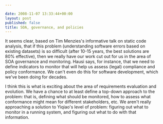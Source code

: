 ```yaml
---

date: 2008-11-07 13:33:44+00:00
layout: post
published: false
title: SOA, governance, and policies
---
```


It seems clear, based on Tim Menzies's informative talk on static code analysis, that if this problem (understanding software errors based on existing datasets) is so difficult (after 10-15 years, the best solutions are 80% effective), then we really have our work cut out for us in the area of SOA governance and monitoring. Hausi says, for instance, that we need to define indicators to monitor that will help us assess (legal) compliance and policy conformance. We can't even do this for software development, which we've been doing for decades.

I think this is what is exciting about the area of requirements evaluation and evolution. We have a chance to at least define a top-down approach to the problem: that is, defining what should be monitored, how to assess what conformance might mean for different stakeholders, etc. We aren't really approaching a solution to Yiqiao's level of problem: figuring out what to monitor in a running system, and figuring out what to do with that information.
